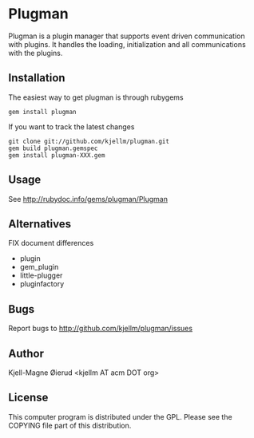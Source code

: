 Plugman
=======

Plugman is a plugin manager that supports event driven communication
with plugins. It handles the loading, initialization and all
communications with the plugins.


Installation
------------

The easiest way to get plugman is through rubygems

    gem install plugman

If you want to track the latest changes

    git clone git://github.com/kjellm/plugman.git
    gem build plugman.gemspec
    gem install plugman-XXX.gem


Usage
-----

See <http://rubydoc.info/gems/plugman/Plugman>

Alternatives
------------

FIX document differences

- plugin
- gem_plugin
- little-plugger
- pluginfactory


Bugs
----

Report bugs to <http://github.com/kjellm/plugman/issues>


Author
------

Kjell-Magne Øierud &lt;kjellm AT acm DOT org&gt;


License
-------

This computer program is distributed under the GPL. Please see the
COPYING file part of this distribution.
